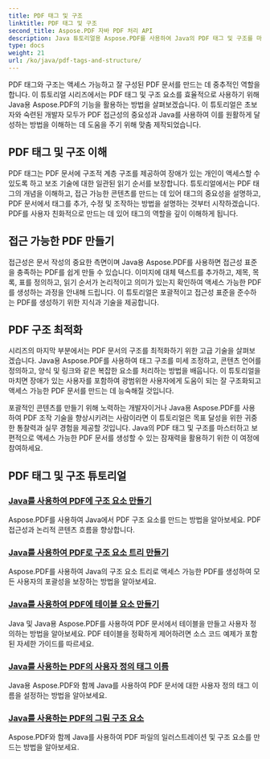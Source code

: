 ```yaml
---
title: PDF 태그 및 구조
linktitle: PDF 태그 및 구조
second_title: Aspose.PDF 자바 PDF 처리 API
description: Java 튜토리얼용 Aspose.PDF를 사용하여 Java의 PDF 태그 및 구조를 마스터하세요. 쉽게 접근 가능하고 정리된 PDF를 만들 수 있습니다.
type: docs
weight: 21
url: /ko/java/pdf-tags-and-structure/
---
```

PDF 태그와 구조는 액세스 가능하고 잘 구성된 PDF 문서를 만드는 데 중추적인 역할을 합니다. 이 튜토리얼 시리즈에서는 PDF 태그 및 구조 요소를 효율적으로 사용하기 위해 Java용 Aspose.PDF의 기능을 활용하는 방법을 살펴보겠습니다. 이 튜토리얼은 초보자와 숙련된 개발자 모두가 PDF 접근성의 중요성과 Java를 사용하여 이를 원활하게 달성하는 방법을 이해하는 데 도움을 주기 위해 맞춤 제작되었습니다.

## PDF 태그 및 구조 이해

PDF 태그는 PDF 문서에 구조적 계층 구조를 제공하여 장애가 있는 개인이 액세스할 수 있도록 하고 보조 기술에 대한 일관된 읽기 순서를 보장합니다. 튜토리얼에서는 PDF 태그의 개념을 이해하고, 접근 가능한 콘텐츠를 만드는 데 있어 태그의 중요성을 설명하고, PDF 문서에서 태그를 추가, 수정 및 조작하는 방법을 설명하는 것부터 시작하겠습니다. PDF를 사용자 친화적으로 만드는 데 있어 태그의 역할을 깊이 이해하게 됩니다.

## 접근 가능한 PDF 만들기

접근성은 문서 작성의 중요한 측면이며 Java용 Aspose.PDF를 사용하면 접근성 표준을 충족하는 PDF를 쉽게 만들 수 있습니다. 이미지에 대체 텍스트를 추가하고, 제목, 목록, 표를 정의하고, 읽기 순서가 논리적이고 의미가 있는지 확인하여 액세스 가능한 PDF를 생성하는 과정을 안내해 드립니다. 이 튜토리얼은 포괄적이고 접근성 표준을 준수하는 PDF를 생성하기 위한 지식과 기술을 제공합니다.

## PDF 구조 최적화

시리즈의 마지막 부분에서는 PDF 문서의 구조를 최적화하기 위한 고급 기술을 살펴보겠습니다. Java용 Aspose.PDF를 사용하여 태그 구조를 미세 조정하고, 콘텐츠 언어를 정의하고, 양식 및 링크와 같은 복잡한 요소를 처리하는 방법을 배웁니다. 이 튜토리얼을 마치면 장애가 있는 사용자를 포함하여 광범위한 사용자에게 도움이 되는 잘 구조화되고 액세스 가능한 PDF 문서를 만드는 데 능숙해질 것입니다.

포괄적인 콘텐츠를 만들기 위해 노력하는 개발자이거나 Java용 Aspose.PDF를 사용하여 PDF 조작 기술을 향상시키려는 사람이라면 이 튜토리얼은 목표 달성을 위한 귀중한 통찰력과 실무 경험을 제공할 것입니다. Java의 PDF 태그 및 구조를 마스터하고 보편적으로 액세스 가능한 PDF 문서를 생성할 수 있는 잠재력을 활용하기 위한 이 여정에 참여하세요.

## PDF 태그 및 구조 튜토리얼
### [Java를 사용하여 PDF에 구조 요소 만들기](./create-structure-element-in-pdf-using-java/)
Aspose.PDF를 사용하여 Java에서 PDF 구조 요소를 만드는 방법을 알아보세요. PDF 접근성과 논리적 콘텐츠 흐름을 향상합니다.
### [Java를 사용하여 PDF로 구조 요소 트리 만들기](./create-structure-element-tree-in-pdf-using-java/)
Aspose.PDF를 사용하여 Java의 구조 요소 트리로 액세스 가능한 PDF를 생성하여 모든 사용자의 포괄성을 보장하는 방법을 알아보세요.
### [Java를 사용하여 PDF에 테이블 요소 만들기](./create-table-element-in-pdf-using-java/)
Java 및 Java용 Aspose.PDF를 사용하여 PDF 문서에서 테이블을 만들고 사용자 정의하는 방법을 알아보세요. PDF 테이블을 정확하게 제어하려면 소스 코드 예제가 포함된 자세한 가이드를 따르세요.
### [Java를 사용하는 PDF의 사용자 정의 태그 이름](./custom-tag-name-for-pdf-using-java/)
Java용 Aspose.PDF와 함께 Java를 사용하여 PDF 문서에 대한 사용자 정의 태그 이름을 설정하는 방법을 알아보세요.
### [Java를 사용하는 PDF의 그림 구조 요소](./illustration-structure-elements-in-pdf-using-java/)
Aspose.PDF와 함께 Java를 사용하여 PDF 파일의 일러스트레이션 및 구조 요소를 만드는 방법을 알아보세요.